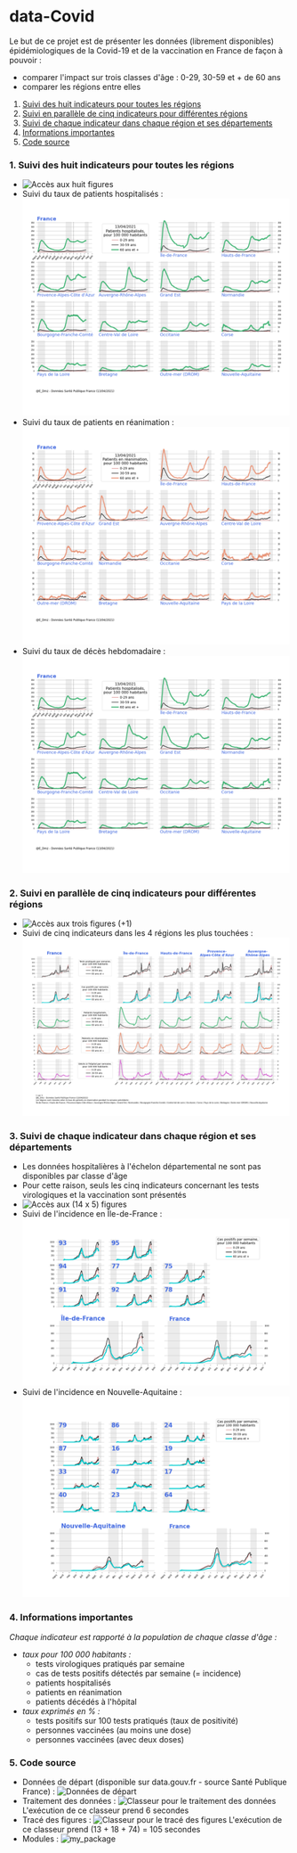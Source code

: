 # data-Covid
Le but de ce projet est de présenter les données (librement disponibles) épidémiologiques de la Covid-19 et de la vaccination en France de façon à pouvoir : 
* comparer l'impact sur trois classes d'âge : 0-29, 30-59 et + de 60 ans
* comparer les régions entre elles

1. [Suivi des huit indicateurs pour toutes les régions](#example1)
2. [Suivi en parallèle de cinq indicateurs pour différentes régions](##example2)
3. [Suivi de chaque indicateur dans chaque région et ses départements](###example3)
4. [Informations importantes](#infos)
5. [Code source](#example4) 

### 1. Suivi des huit indicateurs pour toutes les régions <a name="example1"></a>
* ![Accès aux huit figures](/Output/Figures%20Synth%C3%A8se%20de%20chaque%20indicateur%20pour%20l'ensemble%20des%20r%C3%A9gions)
* Suivi du taux de patients hospitalisés :
![Figure hosp](Output/Figures%20Synth%C3%A8se%20de%20chaque%20indicateur%20pour%20l'ensemble%20des%20r%C3%A9gions/fig-hosp.png)
* Suivi du taux de patients en réanimation :
![Figure réa](Output/Figures%20Synth%C3%A8se%20de%20chaque%20indicateur%20pour%20l'ensemble%20des%20r%C3%A9gions/fig-rea.png)
* Suivi du taux de décès hebdomadaire :
![Figure décès](Output/Figures%20Synth%C3%A8se%20de%20chaque%20indicateur%20pour%20l'ensemble%20des%20r%C3%A9gions/fig-hosp.png)
### 2. Suivi en parallèle de cinq indicateurs pour différentes régions<a name="example2"></a>
* ![Accès aux trois figures (+1)](/Output/Figures%20Suivi%20parall%C3%A8le%20de%205%20indicateurs%20sur%20l'ensemble%20des%20r%C3%A9gions)
* Suivi de cinq indicateurs dans les 4 régions les plus touchées :
![Figure 1 / 3](Output/Figures%20Suivi%20parall%C3%A8le%20de%205%20indicateurs%20sur%20l'ensemble%20des%20r%C3%A9gions/regions-1%20sur%203.png)
### 3. Suivi de chaque indicateur dans chaque région et ses départements <a name="example3"></a>
* Les données hospitalières à l'échelon départemental ne sont pas disponibles par classe d'âge
* Pour cette raison, seuls les cinq indicateurs concernant les tests virologiques et la vaccination sont présentés
* ![Accès aux (14 x 5) figures](/Output/Figures%20Synth%C3%A8se%20pour%20chaque%20r%C3%A9gion%20de%205%20indicateurs) 
* Suivi de l'incidence en Île-de-France :
![Incidence Île-de-France](/Output/Figures%20Synth%C3%A8se%20pour%20chaque%20r%C3%A9gion%20de%205%20indicateurs/%C3%8Ele-de-France/fig-%C3%8Ele-de-France-incidence.png)
* Suivi de l'incidence en Nouvelle-Aquitaine :
![Incidence Nouvelle-Aquitaine](/Output/Figures%20Synth%C3%A8se%20pour%20chaque%20r%C3%A9gion%20de%205%20indicateurs/Nouvelle-Aquitaine/fig-Nouvelle-Aquitaine-incidence.png)
### 4. Informations importantes<a name="info"></a>
_Chaque indicateur est rapporté à la population de chaque classe d'âge :_
* _taux pour 100 000 habitants :_
    * tests virologiques pratiqués par semaine
    * cas de tests positifs détectés par semaine (= incidence)
    * patients hospitalisés
    * patients en réanimation
    * patients décédés à l'hôpital
* _taux exprimés en % :_
    * tests positifs sur 100 tests pratiqués (taux de positivité)
    * personnes vaccinées (au moins une dose)
    * personnes vaccinées (avec deux doses) 
### 5. Code source <a name="example4"></a>
* Données de départ (disponible sur data.gouv.fr - source Santé Publique France) :
![Données de départ](/Data)
* Traitement des données :
![Classeur pour le traitement des données](/Code/v4%20Traitement%20des%20donn%C3%A9es.ipynb)
L'exécution de ce classeur prend 6 secondes
* Tracé des figures :
![Classeur pour le tracé des figures](/Code/v4%20Trac%C3%A9%20des%20figures.ipynb)
L'exécution de ce classeur prend (13 + 18 + 74) = 105 secondes
* Modules :
![my_package](/Code/my_package)

